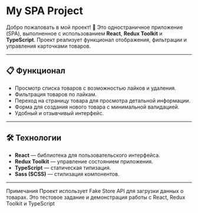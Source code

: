# My SPA Project

Добро пожаловать в мой проект! 🚀
Это одностраничное приложение (SPA), выполненное с использованием **React**, **Redux Toolkit** и **TypeScript**. Проект реализует функционал отображения, фильтрации и управления карточками товаров.

---

## 📋 Функционал

- Просмотр списка товаров с возможностью лайков и удаления.
- Фильтрация товаров по лайкам.
- Переход на страницу товара для просмотра детальной информации.
- Форма для создания нового товара с минимальной валидацией.
- Удобный и отзывчивый интерфейс.

---

## 🛠️ Технологии

- **React** — библиотека для пользовательского интерфейса.
- **Redux Toolkit** — управление состоянием приложения.
- **TypeScript** — статическая типизация.
- **Sass (SCSS)** — стилизация компонентов.

---

Примечания
Проект использует Fake Store API для загрузки данных о товарах.
Это тестовое задание и демонстрация работы с React, Redux Toolkit и TypeScript
